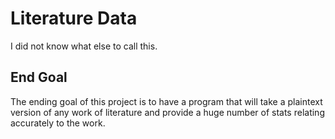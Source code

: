 # Literature Data
I did not know what else to call this.

## End Goal
The ending goal of this project is to have a program that will take a plaintext version of any work of literature and provide a huge number of stats relating accurately to the work.
